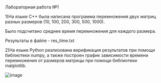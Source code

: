 Лабораторная работа №1


1)На языке С++ была написана программа перемножения двух матриц разных размеров (10, 100, 200, 300, 500, 1000).

Было подсчитано среднее время перемножения для каждого размера.

Результаты в файле - res_time.txt


2)На языке Python реализована верификация результатов при помощи библиотеки numpy, а также построен график зависимости времени перемножения от размеров матрицы при помощи библиотеки matplotlib.

![image](https://github.com/Dmiterev/ParProg/assets/113352857/ad848ab8-9290-44af-987e-8e21f378dc9a)

